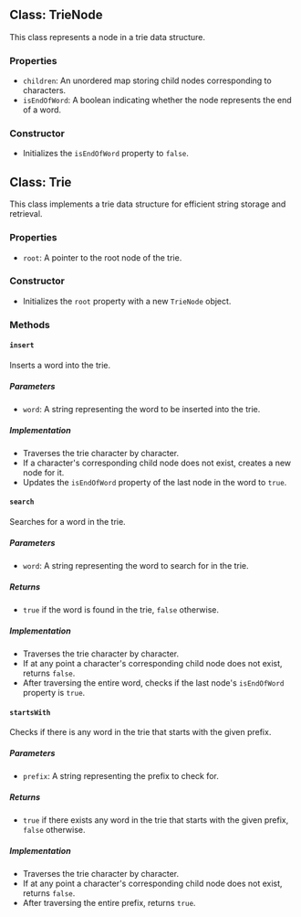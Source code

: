 ## Class: TrieNode

This class represents a node in a trie data structure.

### Properties

- `children`: An unordered map storing child nodes corresponding to characters.
- `isEndOfWord`: A boolean indicating whether the node represents the end of a word.

### Constructor

- Initializes the `isEndOfWord` property to `false`.

## Class: Trie

This class implements a trie data structure for efficient string storage and retrieval.

### Properties

- `root`: A pointer to the root node of the trie.

### Constructor

- Initializes the `root` property with a new `TrieNode` object.

### Methods

#### `insert`

Inserts a word into the trie.

##### Parameters

- `word`: A string representing the word to be inserted into the trie.

##### Implementation

- Traverses the trie character by character.
- If a character's corresponding child node does not exist, creates a new node for it.
- Updates the `isEndOfWord` property of the last node in the word to `true`.

#### `search`

Searches for a word in the trie.

##### Parameters

- `word`: A string representing the word to search for in the trie.

##### Returns

- `true` if the word is found in the trie, `false` otherwise.

##### Implementation

- Traverses the trie character by character.
- If at any point a character's corresponding child node does not exist, returns `false`.
- After traversing the entire word, checks if the last node's `isEndOfWord` property is `true`.

#### `startsWith`

Checks if there is any word in the trie that starts with the given prefix.

##### Parameters

- `prefix`: A string representing the prefix to check for.

##### Returns

- `true` if there exists any word in the trie that starts with the given prefix, `false` otherwise.

##### Implementation

- Traverses the trie character by character.
- If at any point a character's corresponding child node does not exist, returns `false`.
- After traversing the entire prefix, returns `true`.

